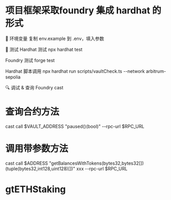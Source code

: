 # 项目框架采取foundry 集成 hardhat 的形式

🔑 环境变量
复制 env.example 到 .env，填入参数

🧪 测试
Hardhat 测试
npx hardhat test

Foundry 测试
forge test

Hardhat 脚本调用
npx hardhat run scripts/vaultCheck.ts --network arbitrum-sepolia

🔍 调试 & 查询
Foundry cast
# 查询合约方法
cast call $VAULT_ADDRESS "paused()(bool)" --rpc-url $RPC_URL

# 调用带参数方法
cast call $ADDRESS "getBalancesWithTokens(bytes32,bytes32[])(tuple(bytes32,int128,uint128)[])" xxx --rpc-url $RPC_URL
# gtETHStaking
